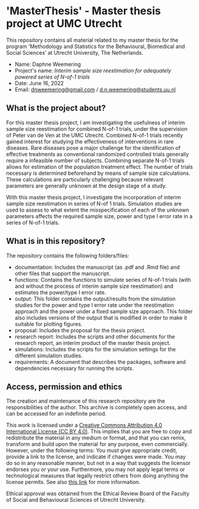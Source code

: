 # 'MasterThesis' - Master thesis project at UMC Utrecht
This repository contains all material related to my master thesis for the program 'Methodology and Statistics for the Behavioural, Biomedical and Social Sciences' at Utrecht University, The Netherlands.

- Name: Daphne Weemering
- Project's name: *Interim sample size reestimation for adequately powered series of N-of-1 trials*
- Date: June 16, 2022
- Email: dnweemering@gmail.com / d.n.weemering@students.uu.nl

## What is the project about?
For this master thesis project, I am investigating the usefulness of interim sample size reestimation for combined N-of-1 trials, under the supervision of Peter van de Ven at the UMC Utrecht. Combined N-of-1 trials recently gained interest for studying the effectiveness of interventions in rare diseases. Rare diseases pose a major challenge for the identification of effective treatments as conventional randomized controlled trials generally require a infeasible number of subjects. Combining separate N-of-1 trials allows for estimation of the population treatment effect. The number of trials necessary is determined beforehand by means of sample size calculations. These calculations are particularly challenging because relevant parameters are generally unknown at the design stage of a study. 

With this master thesis project, I investigate the incorporation of interim sample size reestimation in series of N-of 1 trials. Simulation studies are used to assess to what extent the misspecification of each of the unknown parameters affects the required sample size, power and type I error rate in a series of N-of-1 trials.

## What is in this repository?
The repository contains the following folders/files:
- documentation: Includes the manuscript (as .pdf and .Rmd file) and other files that support the manuscript.
- functions: Contains the functions to simulate series of N-of-1 trials (with and without the process of interim sample size reestimation) and estimates the power/type I error rate.
- output: This folder contains the output/results from the simulation studies for the power and type I error rate under the reestimation approach and the power under a fixed sample size approach. This folder also includes versions of the output that is modified in order to make it suitable for plotting figures. 
- proposal: Includes the proposal for the thesis project. 
- research report: Includes the scripts and other documents for the research report, an interim product of the master thesis project. 
- simulations: Includes the scripts for the simulation settings for the different simulation studies. 
- requirements: A document that describes the packages, software and dependencies necessary for running the scripts. 

## Access, permission and ethics
The creation and maintenance of this research repository are the responsibilities of the author. This archive is completely open access, and can be accessed for an indefinite period. 

This work is licensed under a [Creative Commons Attribution 4.0 International License (CC BY 4.0)](https://creativecommons.org/licenses/by/4.0/). This implies that you are free to copy and redistribute the material in any medium or format, and that you can remix, transform and build upon the material for any purpose, even commercially. However, under the following terms: You must give appropriate credit, provide a link to the license, and indicate if changes were made. You may do so in any reasonable manner, but not in a way that suggests the licensor endorses you or your use. Furthermore, you may not apply legal terms or technological measures that legally restrict others from doing anything the license permits. See also [this link](https://creativecommons.org/licenses/by/4.0/) for more information. 

Ethical approval was obtained from the Ethical Review Board of the Faculty of Social and Behavioural Sciences of Utrecht University. 

